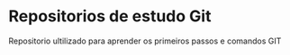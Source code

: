 # Repositorios de estudo Git

Repositorio ultilizado para aprender os primeiros passos e comandos GIT
